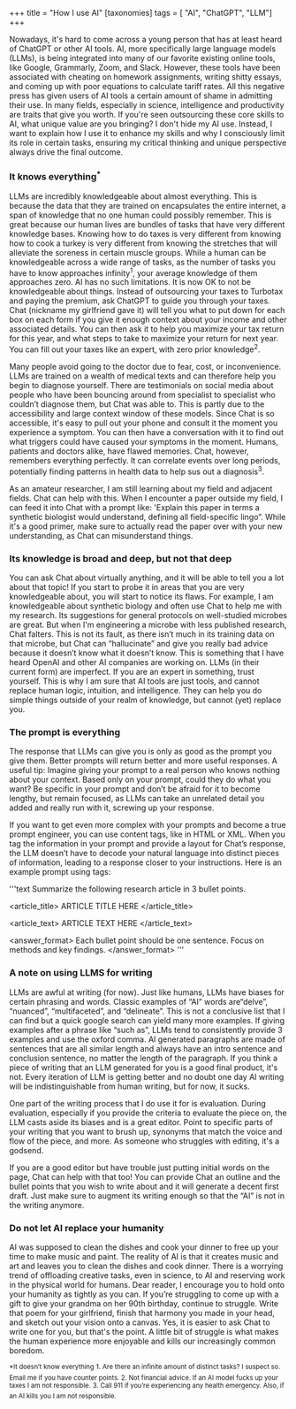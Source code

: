+++
title = "How I use AI"
[taxonomies]
tags = [ "AI", "ChatGPT", "LLM"]
+++

Nowadays, it's hard to come across a young person that has at least heard of ChatGPT or other AI tools. AI, more specifically large language models (LLMs), is being integrated into many of our favorite existing online tools, like Google, Grammarly, Zoom, and Slack. However, these tools have been associated with cheating on homework assignments, writing shitty essays, and coming up with poor equations to calculate tariff rates. All this negative press has given users of AI tools a certain amount of shame in admitting their use. In many fields, especially in science, intelligence and productivity are traits that give you worth. If you're seen outsourcing these core skills to AI, what unique value are you bringing? I don't hide my AI use. Instead, I want to explain how I use it to enhance my skills and why I consciously limit its role in certain tasks, ensuring my critical thinking and unique perspective always drive the final outcome.

### It knows everything<sup>*</sup>

LLMs are incredibly knowledgeable about almost everything. This is because the data that they are trained on encapsulates the entire internet, a span of knowledge that no one human could possibly remember. This is great because our human lives are bundles of tasks that have very different knowledge bases. Knowing how to do taxes is very different from knowing how to cook a turkey is very different from knowing the stretches that will alleviate the soreness in certain muscle groups. While a human can be knowledgeable across a wide range of tasks, as the number of tasks you have to know approaches infinity<sup>1</sup>, your average knowledge of them approaches zero. AI has no such limitations. It is now OK to not be knowledgeable about things. Instead of outsourcing your taxes to Turbotax and paying the premium, ask ChatGPT to guide you through your taxes. Chat (nickname my girlfriend gave it) will tell you what to put down for each box on each form if you give it enough context about your income and other associated details. You can then ask it to help you maximize your tax return for this year, and what steps to take to maximize your return for next year. You can fill out your taxes like an expert, with zero prior knowledge<sup>2</sup>. 

Many people avoid going to the doctor due to fear, cost, or inconvenience. LLMs are trained on a wealth of medical texts and can therefore help you begin to diagnose yourself. There are testimonials on social media about people who have been bouncing around from specialist to specialist who couldn’t diagnose them, but Chat was able to. This is partly due to the accessibility and large context window of these models. Since Chat is so accessible, it's easy to pull out your phone and consult it the moment you experience a symptom. You can then have a conversation with it to find out what triggers could have caused your symptoms in the moment. Humans, patients and doctors alike, have flawed memories. Chat, however, remembers everything perfectly. It can correlate events over long periods, potentially finding patterns in health data to help sus out a diagnosis<sup>3</sup>. 

As an amateur researcher, I am still learning about my field and adjacent fields. Chat can help with this. When I encounter a paper outside my field, I can feed it into Chat with a prompt like: 'Explain this paper in terms a synthetic biologist would understand, defining all field-specific lingo”. While it's a good primer, make sure to actually read the paper over with your new understanding, as Chat can misunderstand things. 

### Its knowledge is broad and deep, but not that deep

You can ask Chat about virtually anything, and it will be able to tell you a lot about that topic! If you start to probe it in areas that you are very knowledgeable about, you will start to notice its flaws. For example, I am knowledgeable about synthetic biology and often use Chat to help me with my research. Its suggestions for general protocols on well-studied microbes are great. But when I'm engineering a microbe with less published research, Chat falters. This is not its fault, as there isn’t much in its training data on that microbe, but Chat can “hallucinate” and give you really bad advice because it doesn’t know what it doesn’t know. This is something that I have heard OpenAI and other AI companies are working on. LLMs (in their current form) are imperfect. If you are an expert in something, trust yourself. This is why I am sure that AI tools are just tools, and cannot replace human logic, intuition, and intelligence. They can help you do simple things outside of your realm of knowledge, but cannot (yet) replace you.

### The prompt is everything

The response that LLMs can give you is only as good as the prompt you give them. Better prompts will return better and more useful responses. A useful tip: Imagine giving your prompt to a real person who knows nothing about your context. Based only on your prompt, could they do what you want? Be specific in your prompt and don’t be afraid for it to become lengthy, but remain focused, as LLMs can take an unrelated detail you added and really run with it, screwing up your response. 
	
If you want to get even more complex with your prompts and become a true prompt engineer, you can use content tags, like in HTML or XML. When you tag the information in your prompt and provide a layout for Chat’s response, the LLM doesn’t have to decode your natural language into distinct pieces of information, leading to a response closer to your instructions. Here is an example prompt using tags:

'''text 
<task>
Summarize the following research article in 3 bullet points.
</task>

<article_title>
ARTICLE TITLE HERE
</article_title>

<article_text>
ARTICLE TEXT HERE
</article_text>

<answer_format>
Each bullet point should be one sentence.
Focus on methods and key findings.
</answer_format>
'''
### A note on using LLMS for writing

LLMs are awful at writing (for now). Just like humans, LLMs have biases for certain phrasing and words. Classic examples of “AI” words are“delve”, “nuanced”, “multifaceted”, and “delineate”. This is not a conclusive list that I can find but a quick google search can yield many more examples. If giving examples after a phrase like “such as”, LLMs tend to consistently provide 3 examples and use the oxford comma. AI generated paragraphs are made of sentences that are all similar length and always have an intro sentence and conclusion sentence, no matter the length of the paragraph. If you think a piece of writing that an LLM generated for you is a good final product, it's not. Every iteration of LLM is getting better and no doubt one day AI writing will be indistinguishable from human writing, but for now, it sucks. 

One part of the writing process that I do use it for is evaluation. During evaluation, especially if you provide the criteria to evaluate the piece on, the LLM casts aside its biases and is a great editor. Point to specific parts of your writing that you want to brush up, synonyms that match the voice and flow of the piece, and more. As someone who struggles with editing, it's a godsend. 

If you are a good editor but have trouble just putting initial words on the page, Chat can help with that too! You can provide Chat an outline and the bullet points that you wish to write about and it will generate a decent first draft. Just make sure to augment its writing enough so that the “AI” is not in the writing anymore.

### Do not let AI replace your humanity

AI was supposed to clean the dishes and cook your dinner to free up your time to make music and paint. The reality of AI is that it creates music and art and leaves you to clean the dishes and cook dinner. There is a worrying trend of offloading creative tasks, even in science, to AI and reserving work in the physical world for humans. Dear reader, I encourage you to hold onto your humanity as tightly as you can. If you’re struggling to come up with a gift to give your grandma on her 90th birthday, continue to struggle. Write that poem for your girlfriend, finish that harmony you made in your head, and sketch out your vision onto a canvas. Yes, it is easier to ask Chat to write one for you, but that's the point. A little bit of struggle is what makes the human experience more enjoyable and kills our increasingly common boredom.

<sup>*It doesn’t know everything</sup>
<sup>1. Are there an infinite amount of distinct tasks? I suspect so. Email me if you have counter points. </sup>
<sup>2. Not financial advice. If an AI model fucks up your taxes I am not responsible.</sup>
<sup>3. Call 911 if you’re experiencing any health emergency. Also, if an AI kills you I am not responsible. </sup>

